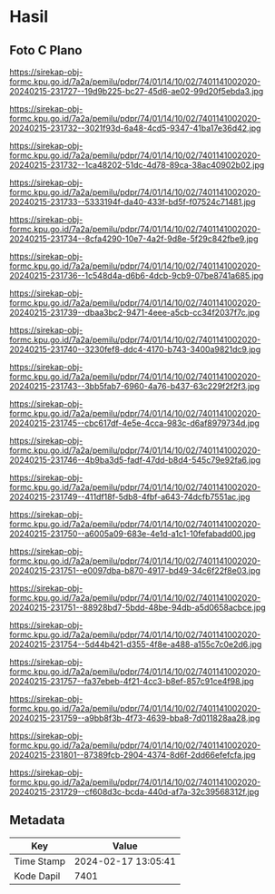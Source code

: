 # Hasil

## Foto C Plano

https://sirekap-obj-formc.kpu.go.id/7a2a/pemilu/pdpr/74/01/14/10/02/7401141002020-20240215-231727--19d9b225-bc27-45d6-ae02-99d20f5ebda3.jpg

https://sirekap-obj-formc.kpu.go.id/7a2a/pemilu/pdpr/74/01/14/10/02/7401141002020-20240215-231732--3021f93d-6a48-4cd5-9347-41ba17e36d42.jpg

https://sirekap-obj-formc.kpu.go.id/7a2a/pemilu/pdpr/74/01/14/10/02/7401141002020-20240215-231732--1ca48202-51dc-4d78-89ca-38ac40902b02.jpg

https://sirekap-obj-formc.kpu.go.id/7a2a/pemilu/pdpr/74/01/14/10/02/7401141002020-20240215-231733--5333194f-da40-433f-bd5f-f07524c71481.jpg

https://sirekap-obj-formc.kpu.go.id/7a2a/pemilu/pdpr/74/01/14/10/02/7401141002020-20240215-231734--8cfa4290-10e7-4a2f-9d8e-5f29c842fbe9.jpg

https://sirekap-obj-formc.kpu.go.id/7a2a/pemilu/pdpr/74/01/14/10/02/7401141002020-20240215-231736--1c548d4a-d6b6-4dcb-9cb9-07be8741a685.jpg

https://sirekap-obj-formc.kpu.go.id/7a2a/pemilu/pdpr/74/01/14/10/02/7401141002020-20240215-231739--dbaa3bc2-9471-4eee-a5cb-cc34f2037f7c.jpg

https://sirekap-obj-formc.kpu.go.id/7a2a/pemilu/pdpr/74/01/14/10/02/7401141002020-20240215-231740--3230fef8-ddc4-4170-b743-3400a9821dc9.jpg

https://sirekap-obj-formc.kpu.go.id/7a2a/pemilu/pdpr/74/01/14/10/02/7401141002020-20240215-231743--3bb5fab7-6960-4a76-b437-63c229f2f2f3.jpg

https://sirekap-obj-formc.kpu.go.id/7a2a/pemilu/pdpr/74/01/14/10/02/7401141002020-20240215-231745--cbc617df-4e5e-4cca-983c-d6af8979734d.jpg

https://sirekap-obj-formc.kpu.go.id/7a2a/pemilu/pdpr/74/01/14/10/02/7401141002020-20240215-231746--4b9ba3d5-fadf-47dd-b8d4-545c79e92fa6.jpg

https://sirekap-obj-formc.kpu.go.id/7a2a/pemilu/pdpr/74/01/14/10/02/7401141002020-20240215-231749--411df18f-5db8-4fbf-a643-74dcfb7551ac.jpg

https://sirekap-obj-formc.kpu.go.id/7a2a/pemilu/pdpr/74/01/14/10/02/7401141002020-20240215-231750--a6005a09-683e-4e1d-a1c1-10fefabadd00.jpg

https://sirekap-obj-formc.kpu.go.id/7a2a/pemilu/pdpr/74/01/14/10/02/7401141002020-20240215-231751--e0097dba-b870-4917-bd49-34c6f22f8e03.jpg

https://sirekap-obj-formc.kpu.go.id/7a2a/pemilu/pdpr/74/01/14/10/02/7401141002020-20240215-231751--88928bd7-5bdd-48be-94db-a5d0658acbce.jpg

https://sirekap-obj-formc.kpu.go.id/7a2a/pemilu/pdpr/74/01/14/10/02/7401141002020-20240215-231754--5d44b421-d355-4f8e-a488-a155c7c0e2d6.jpg

https://sirekap-obj-formc.kpu.go.id/7a2a/pemilu/pdpr/74/01/14/10/02/7401141002020-20240215-231757--fa37ebeb-4f21-4cc3-b8ef-857c91ce4f98.jpg

https://sirekap-obj-formc.kpu.go.id/7a2a/pemilu/pdpr/74/01/14/10/02/7401141002020-20240215-231759--a9bb8f3b-4f73-4639-bba8-7d011828aa28.jpg

https://sirekap-obj-formc.kpu.go.id/7a2a/pemilu/pdpr/74/01/14/10/02/7401141002020-20240215-231801--87389fcb-2904-4374-8d6f-2dd66efefcfa.jpg

https://sirekap-obj-formc.kpu.go.id/7a2a/pemilu/pdpr/74/01/14/10/02/7401141002020-20240215-231729--cf608d3c-bcda-440d-af7a-32c39568312f.jpg


## Metadata

| Key        | Value               |
| ---------- | ------------------- |
| Time Stamp | 2024-02-17 13:05:41 |
| Kode Dapil | 7401                |



